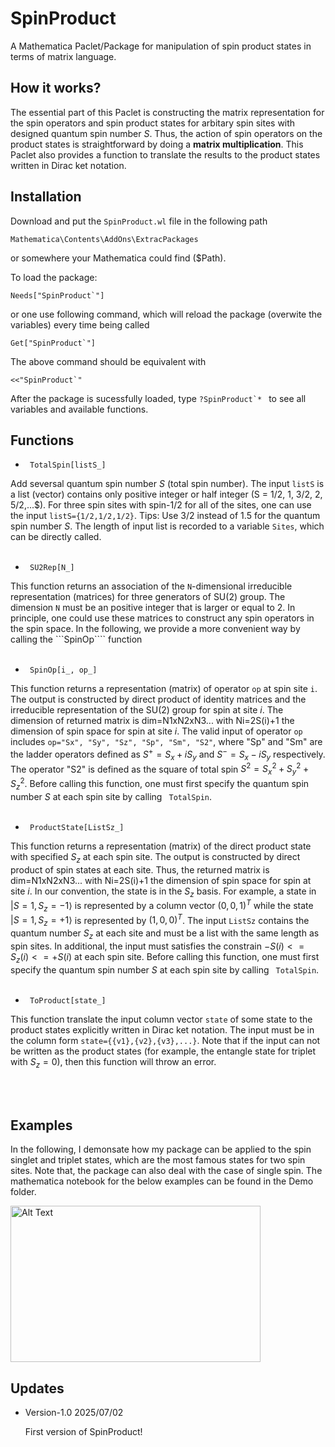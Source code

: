 # SpinProduct
A Mathematica Paclet/Package for manipulation of spin product states in terms of matrix language.


## How it works?

The essential part of this Paclet is constructing the matrix representation for the spin operators and spin product states for arbitary spin sites with designed quantum spin number $S$. Thus, the action of spin operators on the product states is straightforward by doing a **matrix multiplication**. This Paclet also provides a function to translate the results to the product states written in Dirac ket notation. 


## Installation

Download and put the ```SpinProduct.wl``` file in the following path
```
Mathematica\Contents\AddOns\ExtracPackages
```
or somewhere your Mathematica could find ($Path).

To load the package:
```
Needs["SpinProduct`"]
```
or one use following command, which will reload the package (overwite the variables) every time being called

```Get["SpinProduct`"] ```

The above command should be equivalent with
```
<<"SpinProduct`"
```
After the package is sucessfully loaded, type ```?SpinProduct`* ``` to see all variables and available functions.


## Functions

 * ``` TotalSpin[listS_]```

 Add seversal quantum spin number $S$ (total spin number). The input ```listS``` is a list (vector) contains only positive integer or half integer (S = 1/2, 1, 3/2, 2, 5/2,...$). For three spin sites with spin-1/2 for all of the sites, one can use the input ```listS={1/2,1/2,1/2}```. Tips: Use 3/2 instead of 1.5 for the quantum spin number $S$. The length of input list is recorded to a variable ```Sites```, which can be directly called.
 <br/><br/>

 * ``` SU2Rep[N_]```

This function returns an association of the ```N```-dimensional irreducible representation (matrices) for three generators of SU(2) group. The dimension ```N``` must be an positive integer that is larger or equal to 2. In principle, one could use these matrices to construct any spin operators in the spin space. In the following, we provide a more convenient way by calling the ```SpinOp```` function
<br/><br/>

 * ``` SpinOp[i_, op_]```

This function returns a representation (matrix) of operator ```op``` at spin site ```i```. The output is constructed by direct product of identity matrices and the irreducible representation of the SU(2) group for spin at site $i$. The dimension of returned matrix is dim=N1xN2xN3... with Ni=2S(i)+1 the dimension of spin space for spin at site $i$. The valid input of operator ```op``` includes ```op="Sx", "Sy", "Sz", "Sp", "Sm", "S2"```, where "Sp" and "Sm" are the ladder operators defined as $S^+=S_x+iS_y$ and $S^-=S_x-iS_y$ respectively. The operator "S2" is defined as the square of total spin $S^2=S_x^2+S_y^2+S_z^2$. Before calling this function, one must first specify the quantum spin number $S$ at each spin site by calling ``` TotalSpin```.
 <br/><br/>

 * ``` ProductState[ListSz_]```

This function returns a representation (matrix) of the direct product state with specified $S_z$ at each spin site. The output is constructed by direct product of spin states at each site. Thus, the returned matrix is dim=N1xN2xN3... with Ni=2S(i)+1 the dimension of spin space for spin at site $i$. In our convention, the state is in the $S_z$ basis. For example, a state in $|S=1,S_z=-1\rangle$ is represented by a column vector $(0,0,1)^T$ while the state $|S=1,S_z=+1\rangle$ is represented by $(1,0,0)^T$. The input ```ListSz``` contains the quantum number $S_z$ at each site and must be a list with the same length as spin sites. In additional, the input must satisfies the constrain $-S(i)<= S_z(i) <= +S(i)$ at each spin site. Before calling this function, one must first specify the quantum spin number $S$ at each spin site by calling ``` TotalSpin```.
 <br/><br/>

 * ``` ToProduct[state_]```

This function translate the input column vector ```state``` of some state to the product states explicitly written in Dirac ket notation. The input must be in the column form ```state={{v1},{v2},{v3},...}```. Note that if the input can not be written as the product states (for example, the entangle state for triplet with $S_z=0$), then this function will throw an error.

 <br/><br/>

## Examples

In the following, I demonsate how my package can be applied to the spin singlet and triplet states, which are the most famous states for two spin sites. Note that, the package can also deal with the case of single spin. The mathematica notebook for the below examples can be found in the Demo folder.

<img src="./Demo/FindGSres2.png" alt="Alt Text" width="400" height="250">


## Updates

* Version-1.0 2025/07/02
  
  First version of SpinProduct!

